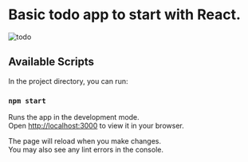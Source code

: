 # Basic todo app to start with React.

![todo](https://github.com/sudhanshusekhar56/todo_app/assets/67027188/d9cdad21-2079-4a55-a146-361adbad2019)

## Available Scripts

In the project directory, you can run:

### `npm start`

Runs the app in the development mode.\
Open [http://localhost:3000](http://localhost:3000) to view it in your browser.

The page will reload when you make changes.\
You may also see any lint errors in the console.
